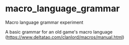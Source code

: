 # macro_language_grammar
Macro language grammar experiment

A basic grammar for an old game's macro language (https://www.deltatao.com/clanlord/macros/manual.html)
